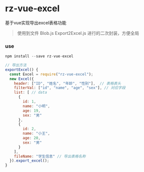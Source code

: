 # rz-vue-excel
基于vue实现导出excel表格功能
> 使用到文件 Blob.js Export2Excel.js  进行的二次封装，方便全局

### use
```js
npm install --save rz-vue-excel

// 导出方法
exportExcel() {
  const Excel = require("rz-vue-excel");
  new Excel({
    header: ["ID", "姓名", "年龄", "性别"],  // 表格表头
    filterVal: ["id", "name", "age", "sex"], // 对应字段
    list: [ // data
      {
        id: 1,
        name: "小明",
        age: 19,
        sex: "男"
      },
      {
        id: 2,
        name: "小王",
        age: 20,
        sex: "男"
      }
    ],
    fileName: "学生信息" // 导出表格名称
  }).export_excel();
}

```